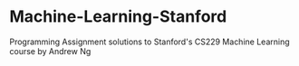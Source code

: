 # Machine-Learning-Stanford
Programming Assignment solutions to Stanford's CS229 Machine Learning course by Andrew Ng
